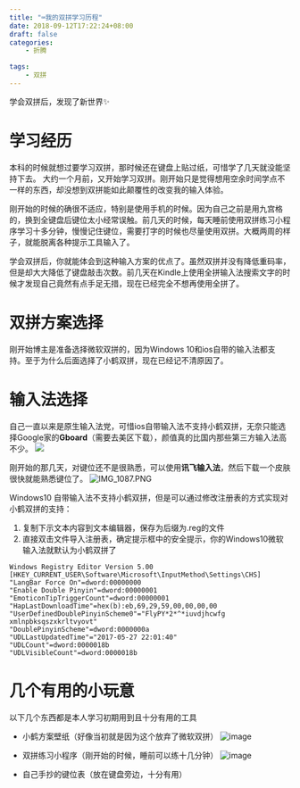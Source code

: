 ```yaml
---
title: "⌨️我的双拼学习历程"
date: 2018-09-12T17:22:24+08:00
draft: false
categories:
    - 折腾

tags:
    - 双拼
---
```

学会双拼后，发现了新世界✨
<!--more-->
# 学习经历
本科的时候就想过要学习双拼，那时候还在键盘上贴过纸，可惜学了几天就没能坚持下去。
大约一个月前，又开始学习双拼。刚开始只是觉得想用空余时间学点不一样的东西，却没想到双拼能如此颠覆性的改变我的输入体验。

刚开始的时候的确很不适应，特别是使用手机的时候。因为自己之前是用九宫格的，换到全键盘后键位太小经常误触。前几天的时候，每天睡前使用双拼练习小程序学习十多分钟，慢慢记住键位，需要打字的时候也尽量使用双拼。大概两周的样子，就能脱离各种提示工具输入了。

学会双拼后，你就能体会到这种输入方案的优点了。虽然双拼并没有降低重码率，但是却大大降低了键盘敲击次数。前几天在Kindle上使用全拼输入法搜索文字的时候才发现自己竟然有点手足无措，现在已经完全不想再使用全拼了。

# 双拼方案选择
刚开始博主是准备选择微软双拼的，因为Windows 10和ios自带的输入法都支持。至于为什么后面选择了小鹤双拼，现在已经记不清原因了。


# 输入法选择
自己一直以来是原生输入法党，可惜ios自带输入法不支持小鹤双拼，无奈只能选择Google家的**Gboard**（需要去美区下载），颜值真的比国内那些第三方输入法高不少。
![](https://hesayhugo-1251211798.cosgz.myqcloud.com/IMG_1089.jpg)


刚开始的那几天，对键位还不是很熟悉，可以使用**讯飞输入法**，然后下载一个皮肤很快就能熟悉键位了。
![IMG_1087.PNG](https://upload-images.jianshu.io/upload_images/1014340-6c942fc0a2626515.PNG?imageMogr2/auto-orient/strip%7CimageView2/2/w/1240)



Windows10 自带输入法不支持小鹤双拼，但是可以通过修改注册表的方式实现对小鹤双拼的支持：

1. 复制下示文本内容到文本编辑器，保存为后缀为.reg的文件
1. 直接双击文件导入注册表，确定提示框中的安全提示，你的Windows10微软输入法就默认为小鹤双拼了

```
Windows Registry Editor Version 5.00
[HKEY_CURRENT_USER\Software\Microsoft\InputMethod\Settings\CHS]
"LangBar Force On"=dword:00000000
"Enable Double Pinyin"=dword:00000001
"EmoticonTipTriggerCount"=dword:00000001
"HapLastDownloadTime"=hex(b):eb,69,29,59,00,00,00,00
"UserDefinedDoublePinyinScheme0"="FlyPY*2*^*iuvdjhcwfg xmlnpbksqszxkrltvyovt"
"DoublePinyinScheme"=dword:0000000a
"UDLLastUpdatedTime"="2017-05-27 22:01:40"
"UDLCount"=dword:0000018b
"UDLVisibleCount"=dword:0000018b
```
# 几个有用的小玩意
以下几个东西都是本人学习初期用到且十分有用的工具

- 小鹤方案壁纸（好像当初就是因为这个放弃了微软双拼）
![image](https://upload-images.jianshu.io/upload_images/1014340-2177f466ccd41c45.jpg?imageMogr2/auto-orient/strip%7CimageView2/2/w/1240)

- 双拼练习小程序（刚开始的时候，睡前可以练十几分钟）
![image](https://upload-images.jianshu.io/upload_images/1014340-da85efd0ff80dce4?imageMogr2/auto-orient/strip%7CimageView2/2/w/1240)

- 自己手抄的键位表（放在键盘旁边，十分有用）
